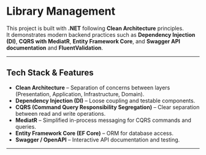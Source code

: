 # Library Management

This project is built with **.NET** following **Clean Architecture** principles.  
It demonstrates modern backend practices such as **Dependency Injection (DI)**, **CQRS with MediatR**, **Entity Framework Core**, and **Swagger API documentation** and **FluentValidation**.

---

##  Tech Stack & Features

- **Clean Architecture** – Separation of concerns between layers (Presentation, Application, Infrastructure, Domain).
- **Dependency Injection (DI)** – Loose coupling and testable components.
- **CQRS (Command Query Responsibility Segregation)** – Clear separation between read and write operations.
- **MediatR** – Simplified in-process messaging for CQRS commands and queries.
- **Entity Framework Core (EF Core)** – ORM for database access.
- **Swagger / OpenAPI** – Interactive API documentation and testing.

---
